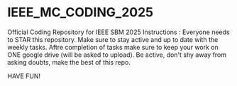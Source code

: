 # IEEE_MC_CODING_2025
Official Coding Repository for IEEE SBM 2025
Instructions :
Everyone needs to STAR this repository. 
Make sure to stay active and up to date with the weekly tasks.
Aftre completion of tasks make sure to keep your work on ONE google drive (will be asked to upload).
Be active, don't shy away from asking doubts, make the best of this repo.

HAVE FUN!
